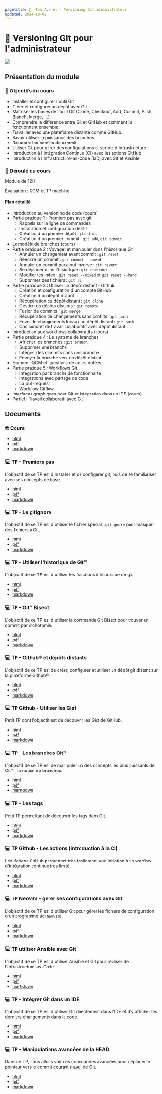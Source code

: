 ```yaml
---
pagetitle:   Tom Avenel - Versioning Git administrateur
updated: 2024-10-02
---
```


#  Versioning Git pour l'administrateur

![](/resources/images/cover/git.jpg)

## Présentation du module

### 🎯 Objectifs du cours

- Installer et configurer l'outil Git
- Créer et configurer un dépôt avec Git
- Maîtriser les bases de l’outil Git (Clone, Checkout, Add, Commit, Push, Branch, Merge, ...).
- Comprendre la différence entre Git et GitHub et comment ils fonctionnent ensemble.
- Travailler avec une plateforme distante comme GitHub.
- Savoir utiliser la puissance des branches.
- Résoudre les conflits de commit
- Utiliser Git pour gérer des configurations et scripts d'infrastructure
- Introduction à l'Intégration Continue (CI) avec les actions GitHub.
- Introduction à l'Infrastructure-as-Code (IaC) avec Git et Ansible

### 📅 Déroulé du cours

Module de 12H

Évaluation : QCM et TP machine

#### Plan détaillé

- Introduction au versioning de code (cours)
- Partie pratique 1 : Premiers pas avec git
  + Rappels sur la ligne de commandes
  + Installation et configuration de Git
  + Création d'un premier dépôt : `git init`
  + Création d'un premier commit : `git add`, `git commit`
- Le modèle de branches (cours)
- Partie pratique 2 : Voyager et manipuler dans l'historique Git
  + Annuler un changement avant commit : `git reset`
  + Réécrire un commit : `git commit --amend`
  + Annuler un commit par ajout inverse : `git revert`
  + Se déplacer dans l'historique : `git checkout`
  + Modifier les index : `git reset --mixed` et `git reset --hard`
  + Supprimer des fichiers : `git rm`
- Partie pratique 3 : Utiliser un dépôt distant - Github
  + Création et configuration d'un compte GitHub
  + Création d'un dépôt distant
  + Récupération du dépôt distant : `git clone`
  + Gestion ds dépôts distants : `git remote`
  + Fusion de commits : `git merge`
  + Récupération de changements sans conflits : `git pull`
  + Envoi de changements locaux au dépôt distant : `git push`
  + Cas concret de travail collaboratif avec dépôt distant
- Introduction aux workflows collaboratifs (cours)
- Partie pratique 4 : Le systeme de branches
  + Afficher les branches : `git branch`
  + Supprimer une branche
  + Intégrer des commits dans une branche
  + Envoyer la branche vers un dépôt distant
- Examen : QCM et questions de cours notées
- Partie pratique 5 : Workflows Git
  + Intégration par branche de fonctionnalité
  + Intégrations avec partage de code
  + La pull-request
  + Workflow Gitflow
- Interfaces graphiques pour Git et intégration dans un IDE (cours)
- Partiel : Travail collaboratif avec Git

## Documents

### 🤓 Cours

- [html](/cours/git/git-cours.html)
- [pdf](/cours/git/git-cours.pdf)
- [markdown](/cours/git/git-cours.md)

### 💻 TP - Premiers pas

L'objectif de ce TP est d'installer et de configurer git, puis de se familiariser avec ses concepts de base.

- [html](/cours/git/git-tp-commit.html)
- [pdf](/cours/git/git-tp-commit.pdf)
- [markdown](/cours/git/git-tp-commit.md)

### 💻 TP - Le gitignore

L'objectif de ce TP est d'utiliser le fichier spécial `.gitignore` pour masquer des fichiers à Git.

- [html](/cours/git/git-tp-gitignore.html)
- [pdf](/cours/git/git-tp-gitignore.pdf)
- [markdown](/cours/git/git-tp-gitignore.md)

### 💻 TP - Utiliser l'historique de Git™

L'objectif de ce TP est d'utiliser les fonctions d'historique de git.

- [html](/cours/git/git-tp-historique.html)
- [pdf](/cours/git/git-tp-historique.pdf)
- [markdown](/cours/git/git-tp-historique.md)

### 💻 TP - Git™ Bisect

 L'objectif de ce TP est d'utiliser la commande Git Bisect pour trouver un commit par dichotomie.

- [html](/cours/git/git-tp-bisect.html)
- [pdf](/cours/git/git-tp-bisect.pdf)
- [markdown](/cours/git/git-tp-bisect.md)

### 💻 TP - Github® et dépôts distants

 L'objectif de ce TP est de créer, configurer et utiliser un dépôt git distant sur la plateforme Github®.

- [html](/cours/git/git-tp-github.html)
- [pdf](/cours/git/git-tp-github.pdf)
- [markdown](/cours/git/git-tp-github.md)

### 💻 TP Github - Utiliser les Gist

Petit TP dont l'objectif est de découvrir les Gist de GitHub.

- [html](/cours/git/git-tp-github-gist.html)
- [pdf](/cours/git/git-tp-github-gist.pdf)
- [markdown](/cours/git/git-tp-github-gist.md)

### 💻 TP - Les branches Git™

 L'objectif de ce TP est de manipuler un des concepts les plus puissants de Git™ - la notion de branches.

- [html](/cours/git/git-tp-branches.html)
- [pdf](/cours/git/git-tp-branches.pdf)
- [markdown](/cours/git/git-tp-branches.md)

### 💻 TP - Les tags

Petit TP permettant de découvrir les tags dans Git.

- [html](/cours/git/git-tp-tags.html)
- [pdf](/cours/git/git-tp-tags.pdf)
- [markdown](/cours/git/git-tp-tags.md)

### 💻 TP Github - Les actions (introduction à la CI)

Les _Actions_ GitHub permettent très facilement une initiation à un worflow d'intégration continue très limité.

- [html](/cours/git/git-tp-github-actions.html)
- [pdf](/cours/git/git-tp-github-actions.pdf)
- [markdown](/cours/git/git-tp-github-actions.md)

### 💻 TP Neovim - gérer ses configurations avec Git

L'objectif de ce TP est d'utiliser Git pour gérer les fichiers de configuration d'un programme (ici `Neovim`).

- [html](/cours/git/git-tp-iac-nvim.html)
- [pdf](/cours/git/git-tp-iac-nvim.pdf)
- [markdown](/cours/git/git-tp-iac-nvim.md)

### 💻 TP utiliser Ansible avec Git

L'objectif de ce TP est d'utiliser Ansible et Git pour réaliser de l'Infrastructure-as-Code.

- [html](/cours/git/git-tp-ansible.html)
- [pdf](/cours/git/git-tp-ansible.pdf)
- [markdown](/cours/git/git-tp-ansible.md)

### 💻 TP - Intégrer Git dans un IDE

L'objectif de ce TP est d'utiliser Git directement dans l'IDE et d'y afficher les derniers changements dans le code.

- [html](/cours/git/git-tp-ide.html)
- [pdf](/cours/git/git-tp-ide.pdf)
- [markdown](/cours/git/git-tp-ide.md)

### 💻 TP - Manipulations avancées de la HEAD

Dans ce TP, nous allons voir des commandes avancées pour déplacer le pointeur vers le commit courant (`HEAD`) de Git.

- [html](/cours/git/git-tp-deplacer-head-avance.html)
- [pdf](/cours/git/git-tp-deplacer-head-avance.pdf)
- [markdown](/cours/git/git-tp-deplacer-head-avance.md)

